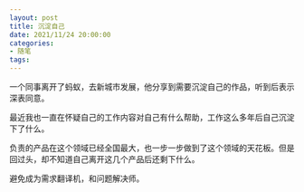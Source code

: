 ```yaml
---
layout: post
title: 沉淀自己
date: 2021/11/24 20:00:00
categories:
- 随笔
tags:
---
```


一个同事离开了蚂蚁，去新城市发展，他分享到需要沉淀自己的作品，听到后表示深表同意。

最近我也一直在怀疑自己的工作内容对自己有什么帮助，工作这么多年后自己沉淀下了什么。

负责的产品在这个领域已经全国最大，也一步一步做到了这个领域的天花板。但是回过头，却不知道自己离开这几个产品后还剩下什么。

避免成为需求翻译机，和问题解决师。
